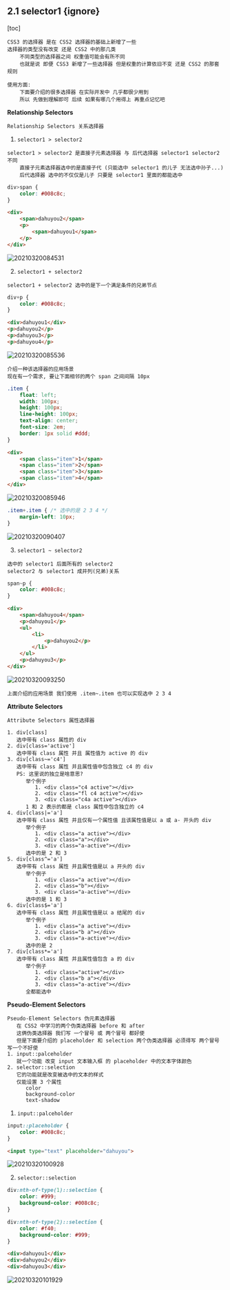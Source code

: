 ## 2.1 selector1 {ignore}

[toc]

```
CSS3 的选择器 是在 CSS2 选择器的基础上新增了一些
选择器的类型没有改变 还是 CSS2 中的那几类
    不同类型的选择器之间 权重值可能会有所不同
    也就是说 即便 CSS3 新增了一些选择器 但是权重的计算依旧不变 还是 CSS2 的那套规则

使用方面:
    下面要介绍的很多选择器 在实际开发中 几乎都很少用到
    所以 先做到理解即可 后续 如果有哪几个用得上 再重点记忆吧
```

**Relationship Selectors**

```
Relationship Selectors 关系选择器
```

1. `selector1 > selector2`

```
selector1 > selector2 是直接子元素选择器 与 后代选择器 selector1 selector2 不同
    直接子元素选择器选中的是直接子代 (只能选中 selector1 的儿子 无法选中孙子...)
    后代选择器 选中的不仅仅是儿子 只要是 selector1 里面的都能选中
```

```css
div>span {
    color: #008c8c;
}
```

```html
<div>
    <span>dahuyou2</span>
    <p>
        <span>dahuyou1</span>
    </p>
</div>
```

![20210320084531](https://cdn.jsdelivr.net/gh/123taojiale/dahuyou_picture@main/blogs/20210320084531.png)

2. `selector1 + selector2`

```
selector1 + selector2 选中的是下一个满足条件的兄弟节点
```

```css
div+p {
    color: #008c8c;
}
```

```html
<div>dahuyou1</div>
<p>dahuyou2</p>
<p>dahuyou3</p>
<p>dahuyou4</p>
```

![20210320085536](https://cdn.jsdelivr.net/gh/123taojiale/dahuyou_picture@main/blogs/20210320085536.png)

```
介绍一种该选择器的应用场景
现在有一个需求, 要让下面相邻的两个 span 之间间隔 10px
```

```css
.item {
    float: left;
    width: 100px;
    height: 100px;
    line-height: 100px;
    text-align: center;
    font-size: 2em;
    border: 1px solid #ddd;
}
```

```html
<div>
    <span class="item">1</span>
    <span class="item">2</span>
    <span class="item">3</span>
    <span class="item">4</span>
</div>
```

![20210320085946](https://cdn.jsdelivr.net/gh/123taojiale/dahuyou_picture@main/blogs/20210320085946.png)

```css
.item+.item { /* 选中的是 2 3 4 */
    margin-left: 10px;
}
```

![20210320090407](https://cdn.jsdelivr.net/gh/123taojiale/dahuyou_picture@main/blogs/20210320090407.png)

3. `selector1 ~ selector2`

```
选中的 selector1 后面所有的 selector2
selector2 与 selector1 成并列(兄弟)关系
```

```css
span~p {
    color: #008c8c;
}
```

```html
<div>
    <span>dahuyou4</span>
    <p>dahuyou1</p>
    <ul>
        <li>
            <p>dahuyou2</p>
        </li>
    </ul>
    <p>dahuyou3</p>
</div>
```

![20210320093250](https://cdn.jsdelivr.net/gh/123taojiale/dahuyou_picture@main/blogs/20210320093250.png)

```
上面介绍的应用场景 我们使用 .item~.item 也可以实现选中 2 3 4
```

**Attribute Selectors**

```
Attribute Selectors 属性选择器
```

```
1. div[class]
   选中带有 class 属性的 div
2. div[class='active']
   选中带有 class 属性 并且 属性值为 active 的 div
3. div[class~='c4']
   选中带有 class 属性 并且属性值中包含独立 c4 的 div
   PS: 这里说的独立是啥意思?
      举个例子
         1. <div class="c4 active"></div>
         2. <div class="fl c4 active"></div>
         3. <div class="c4a active"></div>
      1 和 2 表示的都是 class 属性中包含独立的 c4
4. div[class|='a']
   选中带有 class 属性 并且仅有一个属性值 且该属性值是以 a 或 a- 开头的 div
      举个例子
         1. <div class="a active"></div>
         2. <div class="a"></div>
         3. <div class="a-active"></div>
      选中的是 2 和 3
5. div[class^='a']
   选中带有 class 属性 并且属性值是以 a 开头的 div
      举个例子
         1. <div class="a active"></div>
         2. <div class="b"></div>
         3. <div class="a-active"></div>
      选中的是 1 和 3
6. div[class$='a']
   选中带有 class 属性 并且属性值是以 a 结尾的 div
      举个例子
         1. <div class="a active"></div>
         2. <div class="b a"></div>
         3. <div class="a-active"></div>
      选中的是 2
7. div[class*='a']
   选中带有 class 属性 并且属性值包含 a 的 div
      举个例子
         1. <div class="active"></div>
         2. <div class="b a"></div>
         3. <div class="a-active"></div>
      全都能选中
```

**Pseudo-Element Selectors**

```
Pseudo-Element Selectors 伪元素选择器
   在 CSS2 中学习的两个伪类选择器 before 和 after
   这俩伪类选择器 我们写 一个冒号 或 两个冒号 都好使
   但是下面要介绍的 placeholder 和 selection 两个伪类选择器 必须得写 两个冒号 写一个不好使
1. input::palceholder
   就一个功能 改变 input 文本输入框 的 placeholder 中的文本字体颜色
2. selector::selection
   它的功能就是改变被选中的文本的样式
   仅能设置 3 个属性
      color
      background-color
      text-shadow
```

1. `input::palceholder`

```css
input::placeholder {
    color: #008c8c;
}
```

```html
<input type="text" placeholder="dahuyou">
```

![20210320100928](https://cdn.jsdelivr.net/gh/123taojiale/dahuyou_picture@main/blogs/20210320100928.png)

2. `selector::selection`

```css
div:nth-of-type(1)::selection {
    color: #999;
    background-color: #008c8c;
}

div:nth-of-type(2)::selection {
    color: #f40;
    background-color: #999;
}
```

```html
<div>dahuyou1</div>
<div>dahuyou2</div>
<div>dahuyou3</div>
```

![20210320101929](https://cdn.jsdelivr.net/gh/123taojiale/dahuyou_picture@main/blogs/20210320101929.png)
